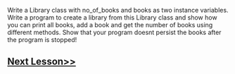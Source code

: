 Write a Library class with no_of_books and books as two instance variables. Write a program to create a library from this Library class and show how you can print all books, add a book and get the number of books using different methods. Show that your program doesnt persist the books after the program is stopped!
## [Next Lesson>>](https://replit.com/@codewithharry/68-Day-68-Exercise-7)

